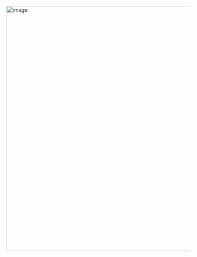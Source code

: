 <img width="918" height="670" alt="image" src="https://github.com/user-attachments/assets/50573e90-52cb-4126-8096-3a4bcab9e888" />
